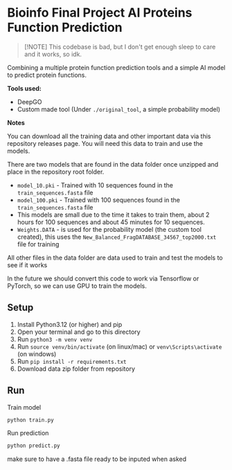 # Bioinfo Final Project AI Proteins Function Prediction

>[!NOTE] This codebase is bad, but I don't get enough sleep to care and it works, so idk.

Combining a multiple protein function prediction tools and a simple AI model to predict protein functions.

**Tools used:**
* DeepGO
* Custom made tool (Under `./original_tool`, a simple probability model)

**Notes**

You can download all the training data and other important data via this repository releases page. You will need this data to train and use the models.

There are two models that are found in the data folder once unzipped and place in the repository root folder.

* `model_10.pki` - Trained with 10 sequences found in the `train_sequences.fasta` file
* `model_100.pki` - Trained with 100 sequences found in the `train_sequences.fasta` file
* This models are small due to the time it takes to train them, about 2 hours for 100 sequences and about 45 minutes for 10 sequences.
* `Weights.DATA` - is used for the probability model (the custom tool created), this uses the `New_Balanced_FragDATABASE_34567_top2000.txt` file for training

All other files in the data folder are data used to train and test the models to see if it works

In the future we should convert this code to work via Tensorflow or PyTorch, so we can use GPU to train the models.

## Setup

1. Install Python3.12 (or higher) and pip
2. Open your terminal and go to this directory
3. Run `python3 -m venv venv`
4. Run `source venv/bin/activate` (on linux/mac) or `venv\Scripts\activate` (on windows)
5. Run `pip install -r requirements.txt`
6. Download data zip folder from repository

## Run

Train model

```bash
python train.py
```

Run prediction

```bash
python predict.py
```

make sure to have a .fasta file ready to be inputed when asked
